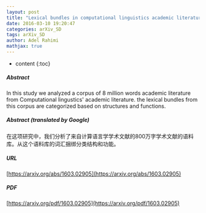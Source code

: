 ```yaml
---
layout: post
title: "Lexical bundles in computational linguistics academic literature"
date: 2016-03-10 19:20:47
categories: arXiv_SD
tags: arXiv_SD
author: Adel Rahimi
mathjax: true
---
```


* content
{:toc}

##### Abstract
In this study we analyzed a corpus of 8 million words academic literature from Computational lingustics' academic literature. the lexical bundles from this corpus are categorized based on structures and functions.

##### Abstract (translated by Google)
在这项研究中，我们分析了来自计算语言学学术文献的800万字学术文献的语料库。从这个语料库的词汇捆绑分类结构和功能。

##### URL
[https://arxiv.org/abs/1603.02905](https://arxiv.org/abs/1603.02905)

##### PDF
[https://arxiv.org/pdf/1603.02905](https://arxiv.org/pdf/1603.02905)

